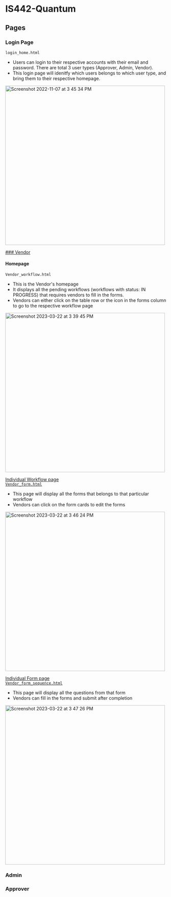 # IS442-Quantum

## Pages
### Login Page
<code>login_home.html</code>
- Users can login to their respective accounts with their email and password. There are total 3 user types (Approver, Admin, Vendor).
- This login page will idenitfy which users belongs to which user type, and bring them to their respective homepage.
<img width="500" alt="Screenshot 2022-11-07 at 3 45 34 PM" src="https://user-images.githubusercontent.com/85498185/226831963-780d0e49-0cdd-4c74-bebc-4f1453796850.png">




<ins> ### Vendor <ins>
#### Homepage
<code>Vendor_workflow.html</code>
  - This is the Vendor's homepage
  - It displays all the pending workflows (workflows with status: IN PROGRESS) that requires vendors to fill in the forms. 
  - Vendors can either click on the table row or the icon in the forms column to go to the respective workflow page
<img width="500" alt="Screenshot 2023-03-22 at 3 39 45 PM" src="https://user-images.githubusercontent.com/85498185/226833043-4b2ede44-e280-4d6b-bcb5-caf39c75f75c.png">

<ins>Individual Workflow page<ins> <br>
<code>Vendor_form.html</code>
  - This page will display all the forms that belongs to that particular workflow
  - Vendors can click on the form cards to edit the forms
<img width="500" alt="Screenshot 2023-03-22 at 3 46 24 PM" src="https://user-images.githubusercontent.com/85498185/226834370-784b628d-95b3-433d-9418-884ad689e994.png">
  
<ins>Individual Form page<ins> <br>
<code>Vendor_form_sequence.html</code>
  - This page will display all the questions from that form
  - Vendors can fill in the forms and submit after completion
<img width="500" alt="Screenshot 2023-03-22 at 3 47 26 PM" src="https://user-images.githubusercontent.com/85498185/226834608-4b6cc42f-169e-47d8-87c3-78b1acebda84.png">
  
### Admin

### Approver
